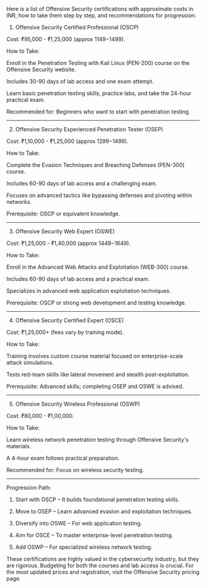 

Here is a list of Offensive Security certifications with approximate costs in INR, how to take them step by step, and recommendations for progression:

1. Offensive Security Certified Professional (OSCP)

Cost: ₹95,000 - ₹1,25,000 (approx $1149-$1499).

How to Take:

Enroll in the Penetration Testing with Kali Linux (PEN-200) course on the Offensive Security website.

Includes 30-90 days of lab access and one exam attempt.

Learn basic penetration testing skills, practice labs, and take the 24-hour practical exam.


Recommended for: Beginners who want to start with penetration testing.



---

2. Offensive Security Experienced Penetration Tester (OSEP)

Cost: ₹1,10,000 - ₹1,25,000 (approx $1299-$1499).

How to Take:

Complete the Evasion Techniques and Breaching Defenses (PEN-300) course.

Includes 60-90 days of lab access and a challenging exam.

Focuses on advanced tactics like bypassing defenses and pivoting within networks.


Prerequisite: OSCP or equivalent knowledge.



---

3. Offensive Security Web Expert (OSWE)

Cost: ₹1,25,000 - ₹1,40,000 (approx $1449-$1649).

How to Take:

Enroll in the Advanced Web Attacks and Exploitation (WEB-300) course.

Includes 60-90 days of lab access and a practical exam.

Specializes in advanced web application exploitation techniques.


Prerequisite: OSCP or strong web development and testing knowledge.



---

4. Offensive Security Certified Expert (OSCE)

Cost: ₹1,25,000+ (fees vary by training mode).

How to Take:

Training involves custom course material focused on enterprise-scale attack simulations.

Tests red-team skills like lateral movement and stealth post-exploitation.


Prerequisite: Advanced skills; completing OSEP and OSWE is advised.



---

5. Offensive Security Wireless Professional (OSWP)

Cost: ₹80,000 - ₹1,00,000.

How to Take:

Learn wireless network penetration testing through Offensive Security's materials.

A 4-hour exam follows practical preparation.


Recommended for: Focus on wireless security testing.



---

Progression Path:

1. Start with OSCP – It builds foundational penetration testing skills.


2. Move to OSEP – Learn advanced evasion and exploitation techniques.


3. Diversify into OSWE – For web application testing.


4. Aim for OSCE – To master enterprise-level penetration testing.


5. Add OSWP – For specialized wireless network testing.



These certifications are highly valued in the cybersecurity industry, but they are rigorous. Budgeting for both the courses and lab access is crucial. For the most updated prices and registration, visit the Offensive Security pricing page.

